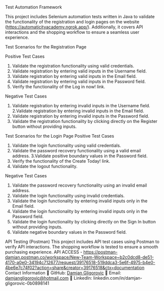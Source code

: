 Test Automation Framework

This project includes Selenium automation tests written in Java to validate the functionality of the registration and login pages on the website (https://automaticityacademy.ngrok.app/). Additionally, it covers API interactions and the shopping workflow to ensure a seamless user experience.

Test Scenarios for the Registration Page

Positive Test Cases

1. Validate the registration functionality using valid credentials.
2. Validate registration by entering valid inputs in the Username field.
3. Validate registration by entering valid inputs in the Email field.
4. Validate registration by entering valid inputs in the Password field.
5. Verify the functionality of the Log in now! link.
   
Negative Test Cases

1. Validate registration by entering invalid inputs in the Username field.
2.Validate registration by entering invalid inputs in the Email field.
3. Validate registration by entering invalid inputs in the Password field.
4. Validate the registration functionality by clicking directly on the Register button without providing inputs.
   
Test Scenarios for the Login Page Positive Test Cases

1. Validate the login functionality using valid credentials.
2. Validate the password recovery functionality using a valid email address.
3.Validate positive boundary values in the Password field.
4. Verify the functionality of the Create Today! link.
5. Validate the logout functionality.
   
Negative Test Cases

1. Validate the password recovery functionality using an invalid email address.
2. Validate the login functionality using invalid credentials.
3. Validate the login functionality by entering invalid inputs only in the Email field.
4. Validate the login functionality by entering invalid inputs only in the Password field.
5. Validate the login functionality by clicking directly on the Sign In button without providing inputs.
6. Validate negative boundary values in the Password field.
   
API Testing (Postman) This project includes API test cases using Postman to verify API interactions. The shopping workflow is tested to ensure a smooth purchasing experience.
API ACCESS - https://postman-damian.postman.co/workspace/New-Team-Workspace~b2c0dcd8-de51-4170-a0e0-34194c712677/request/39176518-519ddca3-5e6f-4975-b4e0-4be6e7c74f02?action=share&creator=39176518&ctx=documentation
Contact Information 📌 GitHub: [Damjan Gligorovic](https://github.com/DamjanGligorovic/automaticity/) 📧 Email: damjangligorovic@hotmail.com 🔗 LinkedIn: linkedin.com/in/damjan-gligorovic-0b0898141
